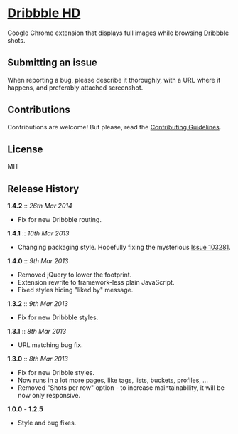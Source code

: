 # [Dribbble HD](https://chrome.google.com/webstore/detail/dribbble-hd/ichgbbciejbjechpkakbegaaenamkpib)

Google Chrome extension that displays full images while browsing [Dribbble](http://dribbble.com) shots.

## Submitting an issue

When reporting a bug, please describe it thoroughly, with a URL where it happens, and preferably attached screenshot.

## Contributions

Contributions are welcome! But please, read the [Contributing Guidelines](CONTRIBUTING.md).

## License

MIT

## Release History

**1.4.2** :: *26th Mar 2014*

- Fix for new Dribbble routing.

**1.4.1** :: *10th Mar 2013*

- Changing packaging style. Hopefully fixing the mysterious
	[Issue 103281](https://code.google.com/p/chromium/issues/detail?id=103281).

**1.4.0** :: *9th Mar 2013*

- Removed jQuery to lower the footprint.
- Extension rewrite to framework-less plain JavaScript.
- Fixed styles hiding "liked by" message.

**1.3.2** :: *9th Mar 2013*

- Fix for new Dribbble styles.

**1.3.1** :: *8th Mar 2013*

- URL matching bug fix.

**1.3.0** :: *8th Mar 2013*

- Fix for new Dribble styles.
- Now runs in a lot more pages, like tags, lists, buckets, profiles, ...
- Removed "Shots per row" option - to increase maintainability, it will be now only responsive.

**1.0.0** - **1.2.5**

- Style and bug fixes.